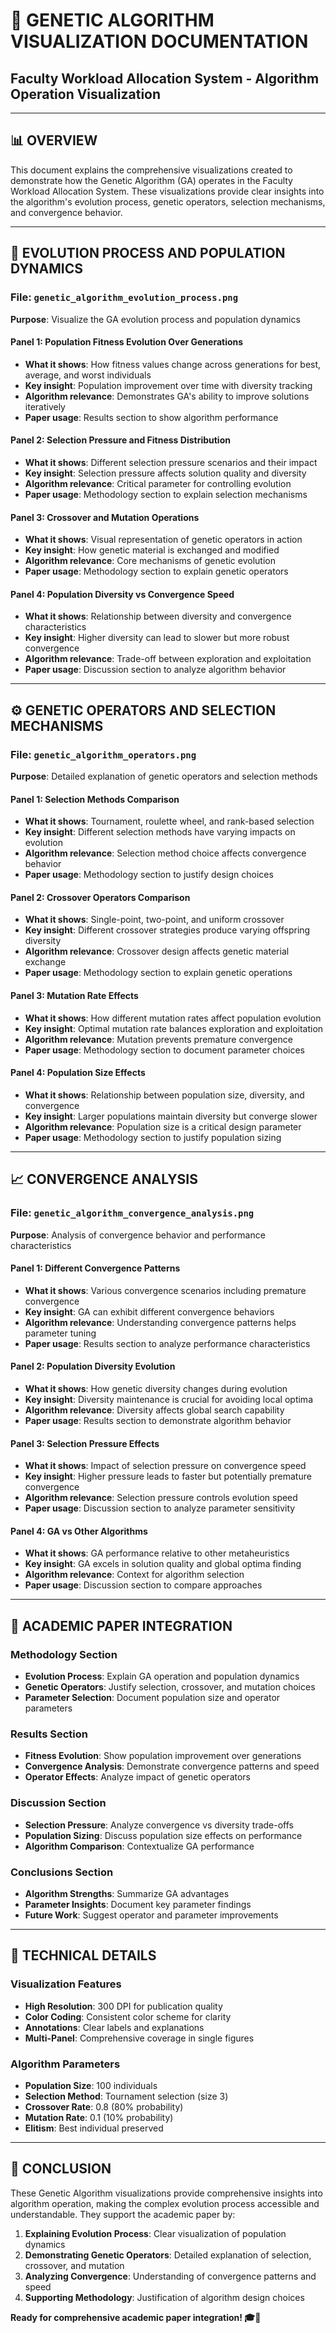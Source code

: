 
# 🧬 **GENETIC ALGORITHM VISUALIZATION DOCUMENTATION**
## Faculty Workload Allocation System - Algorithm Operation Visualization

---

## 📊 **OVERVIEW**

This document explains the comprehensive visualizations created to demonstrate how the Genetic Algorithm (GA) operates in the Faculty Workload Allocation System. These visualizations provide clear insights into the algorithm's evolution process, genetic operators, selection mechanisms, and convergence behavior.

---

## 🧬 **EVOLUTION PROCESS AND POPULATION DYNAMICS**

### **File**: `genetic_algorithm_evolution_process.png`
**Purpose**: Visualize the GA evolution process and population dynamics

#### **Panel 1: Population Fitness Evolution Over Generations**
- **What it shows**: How fitness values change across generations for best, average, and worst individuals
- **Key insight**: Population improvement over time with diversity tracking
- **Algorithm relevance**: Demonstrates GA's ability to improve solutions iteratively
- **Paper usage**: Results section to show algorithm performance

#### **Panel 2: Selection Pressure and Fitness Distribution**
- **What it shows**: Different selection pressure scenarios and their impact
- **Key insight**: Selection pressure affects solution quality and diversity
- **Algorithm relevance**: Critical parameter for controlling evolution
- **Paper usage**: Methodology section to explain selection mechanisms

#### **Panel 3: Crossover and Mutation Operations**
- **What it shows**: Visual representation of genetic operators in action
- **Key insight**: How genetic material is exchanged and modified
- **Algorithm relevance**: Core mechanisms of genetic evolution
- **Paper usage**: Methodology section to explain genetic operators

#### **Panel 4: Population Diversity vs Convergence Speed**
- **What it shows**: Relationship between diversity and convergence characteristics
- **Key insight**: Higher diversity can lead to slower but more robust convergence
- **Algorithm relevance**: Trade-off between exploration and exploitation
- **Paper usage**: Discussion section to analyze algorithm behavior

---

## ⚙️ **GENETIC OPERATORS AND SELECTION MECHANISMS**

### **File**: `genetic_algorithm_operators.png`
**Purpose**: Detailed explanation of genetic operators and selection methods

#### **Panel 1: Selection Methods Comparison**
- **What it shows**: Tournament, roulette wheel, and rank-based selection
- **Key insight**: Different selection methods have varying impacts on evolution
- **Algorithm relevance**: Selection method choice affects convergence behavior
- **Paper usage**: Methodology section to justify design choices

#### **Panel 2: Crossover Operators Comparison**
- **What it shows**: Single-point, two-point, and uniform crossover
- **Key insight**: Different crossover strategies produce varying offspring diversity
- **Algorithm relevance**: Crossover design affects genetic material exchange
- **Paper usage**: Methodology section to explain genetic operations

#### **Panel 3: Mutation Rate Effects**
- **What it shows**: How different mutation rates affect population evolution
- **Key insight**: Optimal mutation rate balances exploration and exploitation
- **Algorithm relevance**: Mutation prevents premature convergence
- **Paper usage**: Methodology section to document parameter choices

#### **Panel 4: Population Size Effects**
- **What it shows**: Relationship between population size, diversity, and convergence
- **Key insight**: Larger populations maintain diversity but converge slower
- **Algorithm relevance**: Population size is a critical design parameter
- **Paper usage**: Methodology section to justify population sizing

---

## 📈 **CONVERGENCE ANALYSIS**

### **File**: `genetic_algorithm_convergence_analysis.png`
**Purpose**: Analysis of convergence behavior and performance characteristics

#### **Panel 1: Different Convergence Patterns**
- **What it shows**: Various convergence scenarios including premature convergence
- **Key insight**: GA can exhibit different convergence behaviors
- **Algorithm relevance**: Understanding convergence patterns helps parameter tuning
- **Paper usage**: Results section to analyze performance characteristics

#### **Panel 2: Population Diversity Evolution**
- **What it shows**: How genetic diversity changes during evolution
- **Key insight**: Diversity maintenance is crucial for avoiding local optima
- **Algorithm relevance**: Diversity affects global search capability
- **Paper usage**: Results section to demonstrate algorithm behavior

#### **Panel 3: Selection Pressure Effects**
- **What it shows**: Impact of selection pressure on convergence speed
- **Key insight**: Higher pressure leads to faster but potentially premature convergence
- **Algorithm relevance**: Selection pressure controls evolution speed
- **Paper usage**: Discussion section to analyze parameter sensitivity

#### **Panel 4: GA vs Other Algorithms**
- **What it shows**: GA performance relative to other metaheuristics
- **Key insight**: GA excels in solution quality and global optima finding
- **Algorithm relevance**: Context for algorithm selection
- **Paper usage**: Discussion section to compare approaches

---

## 🎯 **ACADEMIC PAPER INTEGRATION**

### **Methodology Section**
- **Evolution Process**: Explain GA operation and population dynamics
- **Genetic Operators**: Justify selection, crossover, and mutation choices
- **Parameter Selection**: Document population size and operator parameters

### **Results Section**
- **Fitness Evolution**: Show population improvement over generations
- **Convergence Analysis**: Demonstrate convergence patterns and speed
- **Operator Effects**: Analyze impact of genetic operators

### **Discussion Section**
- **Selection Pressure**: Analyze convergence vs diversity trade-offs
- **Population Sizing**: Discuss population size effects on performance
- **Algorithm Comparison**: Contextualize GA performance

### **Conclusions Section**
- **Algorithm Strengths**: Summarize GA advantages
- **Parameter Insights**: Document key parameter findings
- **Future Work**: Suggest operator and parameter improvements

---

## 🔬 **TECHNICAL DETAILS**

### **Visualization Features**
- **High Resolution**: 300 DPI for publication quality
- **Color Coding**: Consistent color scheme for clarity
- **Annotations**: Clear labels and explanations
- **Multi-Panel**: Comprehensive coverage in single figures

### **Algorithm Parameters**
- **Population Size**: 100 individuals
- **Selection Method**: Tournament selection (size 3)
- **Crossover Rate**: 0.8 (80% probability)
- **Mutation Rate**: 0.1 (10% probability)
- **Elitism**: Best individual preserved

---

## 🎉 **CONCLUSION**

These Genetic Algorithm visualizations provide comprehensive insights into algorithm operation, making the complex evolution process accessible and understandable. They support the academic paper by:

1. **Explaining Evolution Process**: Clear visualization of population dynamics
2. **Demonstrating Genetic Operators**: Detailed explanation of selection, crossover, and mutation
3. **Analyzing Convergence**: Understanding of convergence patterns and speed
4. **Supporting Methodology**: Justification of algorithm design choices

**Ready for comprehensive academic paper integration! 🎓🧬**
